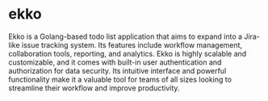 # ekko

Ekko is a Golang-based todo list application that aims to expand into a Jira-like issue tracking system. Its features
include workflow management, collaboration tools, reporting, and analytics. Ekko is highly scalable and customizable,
and it comes with built-in user authentication and authorization for data security. Its intuitive interface and powerful
functionality make it a valuable tool for teams of all sizes looking to streamline their workflow and improve
productivity.

